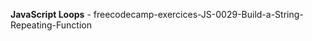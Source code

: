 <strong>JavaScript Loops</strong> - freecodecamp-exercices-JS-0029-Build-a-String-Repeating-Function
